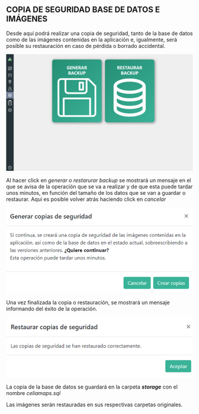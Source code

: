 ## COPIA DE SEGURIDAD BASE DE DATOS E IMÁGENES

Desde aquí podrá realizar una copia de seguridad, tanto de la base de datos como de las imágenes contenidas en la aplicación e, igualmente, será posible su restauración en caso de pérdida o borrado accidental.

![imagen no soportada](media/backup/backupPrincipal.png "Vista principal de backup")

Al hacer click en *generar o restarurar backup* se mostrará un mensaje en el que se avisa de la operación que se va a realizar y de que esta puede tardar unos minutos, en función del tamaño de los datos que se van a guardar o restaurar. Aquí es posible volver atrás haciendo click en *cancelar*

![imagen no soportada](media/backup/backupAvisoCopia.png "Mensaje informando de la operación que se va a realizar")

Una vez finalizada la copia o restauración, se mostrará un mensaje informando del éxito de la operación.

![imagen no soportada](media/backup/backupCopiaRestaurada.png "Mensaje de operación realizada con éxito")

La copia de la base de datos se guardará en la carpeta ***storage*** con el nombre *celiamaps.sql*

Las imágenes serán restauradas en sus respectivas carpetas originales.








